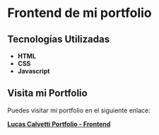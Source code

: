 # Frontend de mi portfolio

## Tecnologías Utilizadas

- **HTML**
- **CSS**
- **Javascript**

## Visita mi Portfolio

Puedes visitar mi portfolio en el siguiente enlace:

[**Lucas Calvetti Portfolio - Frontend**](https://lucascalvetti.github.io/portfolio-frontend/)
